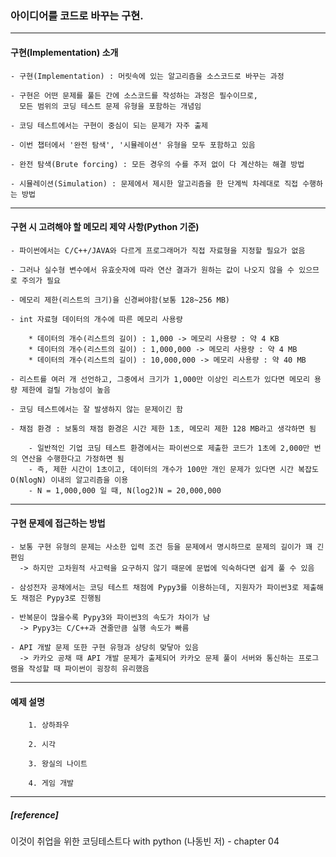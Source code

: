 ### 아이디어를 코드로 바꾸는 구현.
--------------------------------------------------------------------------------------------------------------------------------  
#### 구현(Implementation) 소개
	- 구현(Implementation) : 머릿속에 있는 알고리즘을 소스코드로 바꾸는 과정
	
	- 구현은 어떤 문제를 풀든 간에 소스코드를 작성하는 과정은 필수이므로,
	  모든 범위의 코딩 테스트 문제 유형을 포함하는 개념임
	  
	- 코딩 테스트에서는 구현이 중심이 되는 문제가 자주 출제
	
	- 이번 챕터에서 '완전 탐색', '시뮬레이션' 유형을 모두 포함하고 있음
	
	- 완전 탐색(Brute forcing) : 모든 경우의 수를 주저 없이 다 계산하는 해결 방법
	
	- 시뮬레이션(Simulation) : 문제에서 제시한 알고리즘을 한 단계씩 차례대로 직접 수행하는 방법
	
--------------------------------------------------------------------------------------------------------------------------------  
#### 구현 시 고려해야 할 메모리 제약 사항(Python 기준)	
	- 파이썬에서는 C/C++/JAVA와 다르게 프로그래머가 직접 자료형을 지정할 필요가 없음
	
	- 그러나 실수형 변수에서 유효숫자에 따라 연산 결과가 원하는 값이 나오지 않을 수 있으므로 주의가 필요
	
	- 메모리 제한(리스트의 크기)을 신경써야함(보통 128~256 MB)
	
	- int 자료형 데이터의 개수에 따른 메모리 사용량
	
		* 데이터의 개수(리스트의 길이) : 1,000 -> 메모리 사용량 : 약 4 KB
		* 데이터의 개수(리스트의 길이) : 1,000,000 -> 메모리 사용량 : 약 4 MB
		* 데이터의 개수(리스트의 길이) : 10,000,000 -> 메모리 사용량 : 약 40 MB
		
	- 리스트를 여러 개 선언하고, 그중에서 크기가 1,000만 이상인 리스트가 있다면 메모리 용량 제한에 걸릴 가능성이 높음
	
	- 코딩 테스트에서는 잘 발생하지 않는 문제이긴 함
	
	- 채점 환경 : 보통의 채점 환경은 시간 제한 1초, 메모리 제한 128 MB라고 생각하면 됨
		
		- 일반적인 기업 코딩 테스트 환경에서는 파이썬으로 제출한 코드가 1초에 2,000만 번의 연산을 수행한다고 가정하면 됨
		- 즉, 제한 시간이 1초이고, 데이터의 개수가 100만 개인 문제가 있다면 시간 복잡도 O(NlogN) 이내의 알고리즘을 이용
		- N = 1,000,000 일 때, N(log2)N = 20,000,000
		
--------------------------------------------------------------------------------------------------------------------------------  
#### 구현 문제에 접근하는 방법
	- 보통 구현 유형의 문제는 사소한 입력 조건 등을 문제에서 명시하므로 문제의 길이가 꽤 긴 편임
	  -> 하지만 고차원적 사고력을 요구하지 않기 때문에 문법에 익숙하다면 쉽게 풀 수 있음
	
	- 삼성전자 공채에서는 코딩 테스트 채점에 Pypy3를 이용하는데, 지원자가 파이썬3로 제출해도 채점은 Pypy3로 진행됨
	
	- 반복문이 많을수록 Pypy3와 파이썬3의 속도가 차이가 남
	  -> Pypy3는 C/C++과 견줄만큼 실행 속도가 빠름
	
	- API 개발 문제 또한 구현 유형과 상당히 맞닿아 있음
	  -> 카카오 공채 때 API 개발 문제가 출제되어 카카오 문제 풀이 서버와 통신하는 프로그램을 작성할 때 파이썬이 굉장히 유리했음
	
--------------------------------------------------------------------------------------------------------------------------------
#### 예제 설명
		1. 상하좌우
		
		2. 시각
		
		3. 왕실의 나이트
		
		4. 게임 개발
--------------------------------------------------------------------------------------------------------------------------------
##### [reference]
이것이 취업을 위한 코딩테스트다 with python (나동빈 저) - chapter 04

